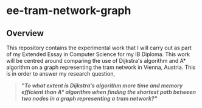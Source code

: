 # ee-tram-network-graph
## Overview
This repository contains the experimental work that I will carry out as part of my Extended Essay in Computer Science for my IB Diploma. This work will be centred around comparing the use of Dijkstra's algorithm and A* algorithm on a graph representing the tram network in Vienna, Austria. This is in order to answer my research question, 

>***"To what extent is Dijkstra's algorithm more time and memory efficient than A\* algorithm when finding the shortest path between two nodes in a graph representing a tram network?"*** 